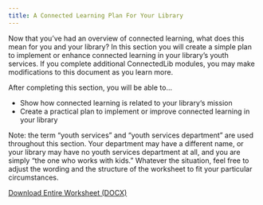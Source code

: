 ```yaml
---
title: A Connected Learning Plan For Your Library
---
```


Now that you’ve had an overview of connected learning, what does this mean for you and your library? In this section you will create a simple plan to implement or enhance connected learning in your library’s youth services. If you complete additional ConnectedLib modules, you may make modifications to this document as you learn more. 

<div class="objectives">
<p class="box-title">After completing this section, you will be able to...</p>
<ul>
<li>Show how connected learning is related to your library‘s mission</li>
<li>Create a practical plan to implement or improve connected learning in your library</li>
</ul></div>

Note: the term “youth services” and “youth services department” are used throughout this section. Your department may have a different name, or your library may have no youth services department at all, and you are simply “the one who works with kids.” Whatever the situation, feel free to adjust the wording and the structure of the worksheet to fit your particular circumstances.

[Download Entire Worksheet (DOCX)](docs/Intro_CLPlan.docx)
